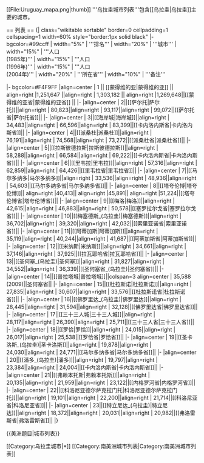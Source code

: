 [[File:Uruguay_mapa.png|thumb]]
'''乌拉圭城市列表'''包含[[乌拉圭|乌拉圭]]主要的城市。

== 列表 ==
{| class="wikitable sortable" border=0 cellpadding=1 cellspacing=1 width=60% style="border:1px solid black"
|- bgcolor=#99ccff
| width="5%" | '''排名'''
| width="20%" | '''城市'''
| width="15%" | '''人口<br>(1985年)'''
| width="15%" | '''人口<br>(1996年)'''
| width="15%" | '''人口<br>(2004年)'''
| width="20%" | '''所在省'''
| width="10%" | '''备注'''

|- bgcolor=#F4F9FF
|align=center | 1 || [[蒙得维的亚|蒙得维的亚]] || align=right |1,251,647 	 ||align=right | 1,303,182 	|| align=right |1,269,648||[[蒙得维的亚省|蒙得维的亚省]] || 
|-
|align=center | 2||[[萨尔托|萨尔托]]||align=right | 80,823||align=right | 93,117||align=right | 99,072||[[萨尔托省|萨尔托省]]||
|-
|align=center | 3||[[海岸城|海岸城]]||align=right | 34,483||align=right | 66,596||align=right | 83,399||[[卡内洛内斯省|卡内洛内斯省]]||
|-
|align=center | 4||[[派桑杜|派桑杜]]||align=right | 76,191||align=right | 74,568||align=right | 73,272||[[派桑杜省|派桑杜省]]||
|-
|align=center | 5||[[拉斯彼德拉斯|拉斯彼德拉斯]]||align=right | 58,288||align=right | 66,584||align=right | 69,222||[[卡内洛内斯省|卡内洛内斯省]]||
|-
|align=center | 6||[[里韦拉|里韦拉]]||align=right | 57,316||align=right | 62,859||align=right | 64,426||[[里韦拉省|里韦拉省]]||
|-
|align=center | 7||[[马尔多纳多|马尔多纳多]]||align=right | 33,536||align=right | 48,936||align=right | 54,603||[[马尔多纳多省|马尔多纳多省]]||
|-
|align=center | 8||[[塔夸伦博|塔夸伦博]]|| align=right |40,413|| align=right |45,891|| align=right |51,224||[[塔夸伦博省|塔夸伦博省]]||
|-
|align=center | 9||[[梅洛|梅洛]]||align=right | 42,615||align=right | 46,883||align=right | 50,578||[[塞罗拉尔戈省|塞罗拉尔戈省]]||
|-
|align=center | 10||[[梅塞德斯_(乌拉圭)|梅塞德斯]]||align=right | 36,702||align=right | 39,320||align=right | 42,032||[[索里亚诺省|索里亚诺省]]||
|-
|align=center | 11||[[阿蒂加斯|阿蒂加斯]]||align=right | 35,119||align=right | 40,244||align=right | 41,687||[[阿蒂加斯省|阿蒂加斯省]]||
|-
|align=center | 12||[[米纳斯|米纳斯]]||align=right | 34,661||align=right | 37,146||align=right | 37,925||[[拉瓦耶哈省|拉瓦耶哈省]]||
|-
|align=center | 13||[[圣何塞_(乌拉圭)|圣何塞]]||align=right | 31,827||align=right | 34,552||align=right | 36,339||[[圣何塞省_(乌拉圭)|圣何塞省]]||
|-
|align=center | 14||[[普拉塔城|普拉塔城]]||colspan=3 align=center | 35,588 (2009)||圣何塞省||
|-
|align=center | 15||[[杜拉斯诺|杜拉斯诺]]||align=right | 27,835||align=right | 30,607||align=right | 33,576||[[杜拉斯诺省|杜拉斯诺省]]||
|-
|align=center | 16||[[佛罗里达_(乌拉圭)|佛罗里达]]||align=right | 28,445||align=right | 31,594||align=right | 32,128||[[佛罗里达省|佛罗里达省]]||
|-
|align=center | 17||[[三十三人城|三十三人城]]||align=right | 28,117||align=right | 26,390||align=right | 25,711||[[三十三人省|三十三人省]]||
|-
|align=center | 18||[[罗恰|罗恰]]||align=right | 24,015||align=right | 26,017||align=right | 25,538||[[罗恰省|罗恰省]]||
|-
|align=center | 19||[[圣卡洛斯_(乌拉圭)|圣卡洛斯]]||align=right | 19,878||align=right | 24,030||align=right | 24,771||[[马尔多纳多省|马尔多纳多省]]||
|-
|align=center | 20||[[潘多_(乌拉圭)|潘多]]||align=right | 19,797||align=right | 23,384||align=right | 24,004||[[卡内洛内斯省|卡内洛内斯省]]||
|-
|align=center | 21||[[弗赖本托斯|弗赖本托斯]]||align=right | 20,135||align=right | 21,959||align=right | 23,122||[[内格罗河省|内格罗河省]]||
|-
|align=center | 22||[[科洛尼亚德尔萨克拉门托|科洛尼亚德尔萨克拉门托]]||align=right | 19,101||align=right | 22,200||align=right | 21,714||[[科洛尼亚省|科洛尼亚省]]||
|-
|align=center | 23||[[特立尼达_(乌拉圭)|特立尼达]]||align=right | 18,372||align=right | 20,031||align=right | 20,982||[[弗洛雷斯省|弗洛雷斯省]]||
|}

{{美洲题目|城市列表}}

[[Category:乌拉圭城市|*]]
[[Category:南美洲城市列表|Category:南美洲城市列表]]